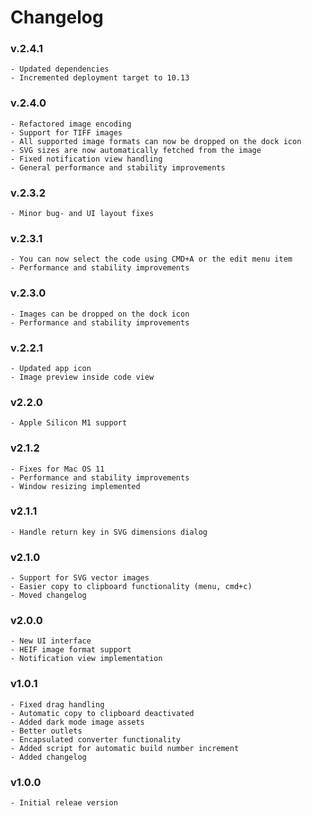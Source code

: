 #  Changelog

### v.2.4.1
    - Updated dependencies
    - Incremented deployment target to 10.13

### v.2.4.0
    - Refactored image encoding
    - Support for TIFF images
    - All supported image formats can now be dropped on the dock icon
    - SVG sizes are now automatically fetched from the image
    - Fixed notification view handling
    - General performance and stability improvements

### v.2.3.2
    - Minor bug- and UI layout fixes

### v.2.3.1
    - You can now select the code using CMD+A or the edit menu item 
    - Performance and stability improvements
    
### v.2.3.0
    - Images can be dropped on the dock icon
    - Performance and stability improvements

### v.2.2.1
    - Updated app icon
    - Image preview inside code view

### v2.2.0
    - Apple Silicon M1 support

### v2.1.2
    - Fixes for Mac OS 11
    - Performance and stability improvements
    - Window resizing implemented

### v2.1.1
    - Handle return key in SVG dimensions dialog

### v2.1.0
    - Support for SVG vector images
    - Easier copy to clipboard functionality (menu, cmd+c)
    - Moved changelog

### v2.0.0
    - New UI interface
    - HEIF image format support
    - Notification view implementation

### v1.0.1
    - Fixed drag handling
    - Automatic copy to clipboard deactivated
    - Added dark mode image assets
    - Better outlets
    - Encapsulated converter functionality
    - Added script for automatic build number increment
    - Added changelog

### v1.0.0
    - Initial releae version
